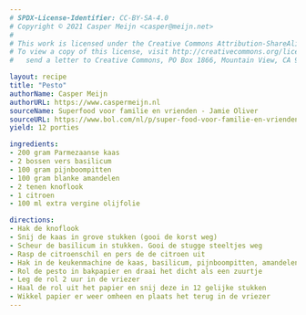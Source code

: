 ```yaml
---
# SPDX-License-Identifier: CC-BY-SA-4.0
# Copyright © 2021 Casper Meijn <casper@meijn.net>
# 
# This work is licensed under the Creative Commons Attribution-ShareAlike 4.0 International License. 
# To view a copy of this license, visit http://creativecommons.org/licenses/by-sa/4.0/ or 
#   send a letter to Creative Commons, PO Box 1866, Mountain View, CA 94042, USA.

layout: recipe
title: "Pesto"
authorName: Casper Meijn
authorURL: https://www.caspermeijn.nl
sourceName: Superfood voor familie en vrienden - Jamie Oliver
sourceURL: https://www.bol.com/nl/p/super-food-voor-familie-en-vrienden/9200000057111354/
yield: 12 porties

ingredients:
- 200 gram Parmezaanse kaas
- 2 bossen vers basilicum
- 100 gram pijnboompitten
- 100 gram blanke amandelen  
- 2 tenen knoflook
- 1 citroen
- 100 ml extra vergine olijfolie

directions:
- Hak de knoflook
- Snij de kaas in grove stukken (gooi de korst weg)
- Scheur de basilicum in stukken. Gooi de stugge steeltjes weg
- Rasp de citroenschil en pers de de citroen uit
- Hak in de keukenmachine de kaas, basilicum, pijnboompitten, amandelen, citroenschil, citroensap en olie tot een egaal mengsel
- Rol de pesto in bakpapier en draai het dicht als een zuurtje
- Leg de rol 2 uur in de vriezer
- Haal de rol uit het papier en snij deze in 12 gelijke stukken
- Wikkel papier er weer omheen en plaats het terug in de vriezer
---
```

